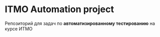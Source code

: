 # ITMO Automation project 
Репозиторий для задач по **автоматизированному тестированию** на курсе ИТМО
